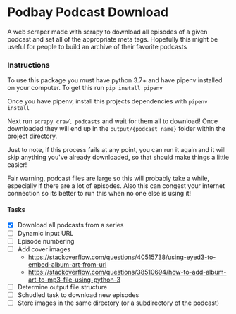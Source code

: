 # Podbay Podcast Download

A web scraper made with scrapy to download all episodes of a given podcast and set all of the appropriate meta tags. Hopefully this might be useful for people to build an archive of their favorite podcasts

### Instructions

To use this package you must have python 3.7+ and have pipenv installed on your computer. To get this run `pip install pipenv`

Once you have pipenv, install this projects dependencies with `pipenv install`

Next run `scrapy crawl podcasts` and wait for them all to download! Once downloaded they will end up in the `output/{podcast name}` folder within the project directory.

Just to note, if this process fails at any point, you can run it again and it will skip anything you've already downloaded, so that should make things a little easier!

Fair warning, podcast files are large so this will probably take a while, especially if there are a lot of episodes. Also this can congest your internet connection so its better to run this when no one else is using it!

#### Tasks

- [x] Download all podcasts from a series
- [ ] Dynamic input URL
- [ ] Episode numbering
- [ ] Add cover images
  - https://stackoverflow.com/questions/40515738/using-eyed3-to-embed-album-art-from-url
  - https://stackoverflow.com/questions/38510694/how-to-add-album-art-to-mp3-file-using-python-3
- [ ] Determine output file structure
- [ ] Schudled task to download new episodes
- [ ] Store images in the same directory (or a subdirectory of the podcast)
